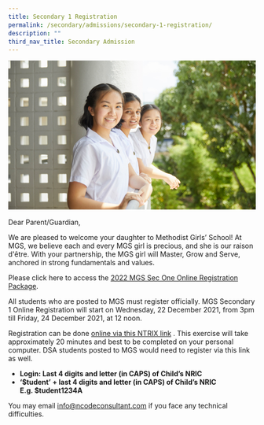 ```yaml
---
title: Secondary 1 Registration
permalink: /secondary/admissions/secondary-1-registration/
description: ""
third_nav_title: Secondary Admission
---
```

![](/images/Secondary/sec1-registration.jpg)

Dear Parent/Guardian, 

We are pleased to welcome your daughter to Methodist Girls’ School! At MGS, we believe each and every MGS girl is precious, and she is our raison d'être. With your partnership, the MGS girl will Master, Grow and Serve, anchored in strong fundamentals and values. 

Please click here to access the [2022 MGS Sec One Online Registration Package](https://drive.google.com/drive/folders/1waiha9egKWOvkEaFsBzklp0Z2FoGdseL?usp=sharing).

All students who are posted to MGS must register officially. MGS Secondary 1 Online Registration will start on Wednesday, 22 December 2021, from 3pm till Friday, 24 December 2021, at 12 noon. 

Registration can be done [online via this NTRIX link](https://mgs.ntrix.sg/sec1registration/) . This exercise will take approximately 20 minutes and best to be completed on your personal computer. DSA students posted to MGS would need to register via this link as well.

*   **Login: Last 4 digits and letter (in CAPS) of Child’s NRIC**
*   **‘$tudent’ + last 4 digits and letter (in CAPS) of Child’s NRIC  
    E.g. $tudent1234A**

You may email [info@ncodeconsultant.com](mailto:info@ncodeconsultant.com) if you face any technical difficulties.